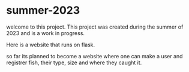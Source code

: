 # summer-2023
welcome to this project.
This project was created during the summer of 2023 and is a work in progress.

Here is a website that runs on flask.

so far its planned to become a website where one can make a user and registrer fish, their type, size and where they caught it.

